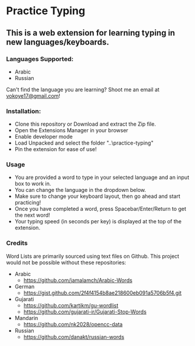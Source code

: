 # Practice Typing

## This is a web extension for learning typing in new languages/keyboards.

### Languages Supported:
- Arabic
- Russian

Can't find the language you are learning? Shoot me an email at vokoye17@gmail.com!

### Installation:
- Clone this repository or Download and extract the Zip file.
- Open the Extensions Manager in your browser
- Enable developer mode
- Load Unpacked and select the folder "..\practice-typing\"
- Pin the extension for ease of use!

### Usage
- You are provided a word to type in your selected language and an input box to work in. 
- You can change the language in the dropdown below.
- Make sure to change your keyboard layout, then go ahead and start practicing!
- Once you have completed a word, press Spacebar/Enter/Return to get the next word!
- Your typing speed (in seconds per key) is displayed at the top of the extension.

### Credits
Word Lists are primarily sourced using text files on Github. This project would not be possible without these repositories:

- Arabic
    - https://github.com/jamalamch/Arabic-Words
- German
    - https://gist.github.com/2f4f4154b8ae218600eb091a5706b5f4.git
- Gujarati
    - https://github.com/kartikm/gu-wordlist
    - https://github.com/gujarati-ir/Gujarati-Stop-Words
- Mandarin
    - https://github.com/nk2028/opencc-data
- Russian
    - https://github.com/danakt/russian-words